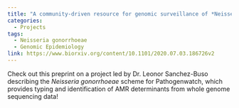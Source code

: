 ```yaml
---
title: "A community-driven resource for genomic surveillance of *Neisseria gonorrhoeae* at Pathogenwatch"
categories:
  - Projects
tags:
  - Neisseria gonorrhoeae
  - Genomic Epidemiology
link: https://www.biorxiv.org/content/10.1101/2020.07.03.186726v2
---
```


Check out this preprint on a project led by Dr. Leonor Sanchez-Buso describing the *Neisseria gonorrhoeae* scheme for Pathogenwatch, which provides typing and identification of AMR determinants from whole genome sequencing data!

